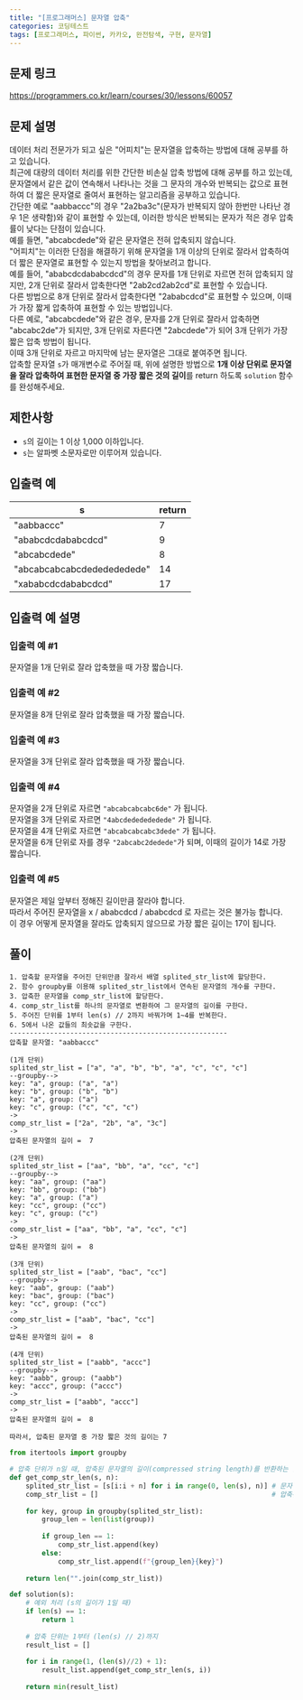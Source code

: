 ```yaml
---
title: "[프로그래머스] 문자열 압축"
categories: 코딩테스트
tags: [프로그래머스, 파이썬, 카카오, 완전탐색, 구현, 문자열]
---
```


## 문제 링크

<https://programmers.co.kr/learn/courses/30/lessons/60057>

## 문제 설명

데이터 처리 전문가가 되고 싶은 "어피치"는 문자열을 압축하는 방법에 대해 공부를 하고 있습니다.  
최근에 대량의 데이터 처리를 위한 간단한 비손실 압축 방법에 대해 공부를 하고 있는데, 문자열에서 같은 값이 연속해서 나타나는 것을 그 문자의 개수와 반복되는 값으로 표현하여 더 짧은 문자열로 줄여서 표현하는 알고리즘을 공부하고 있습니다.  
간단한 예로 "aabbaccc"의 경우 "2a2ba3c"(문자가 반복되지 않아 한번만 나타난 경우 1은 생략함)와 같이 표현할 수 있는데, 이러한 방식은 반복되는 문자가 적은 경우 압축률이 낮다는 단점이 있습니다.  
예를 들면, "abcabcdede"와 같은 문자열은 전혀 압축되지 않습니다.  
"어피치"는 이러한 단점을 해결하기 위해 문자열을 1개 이상의 단위로 잘라서 압축하여 더 짧은 문자열로 표현할 수 있는지 방법을 찾아보려고 합니다.  
예를 들어, "ababcdcdababcdcd"의 경우 문자를 1개 단위로 자르면 전혀 압축되지 않지만, 2개 단위로 잘라서 압축한다면 "2ab2cd2ab2cd"로 표현할 수 있습니다.  
다른 방법으로 8개 단위로 잘라서 압축한다면 "2ababcdcd"로 표현할 수 있으며, 이때가 가장 짧게 압축하여 표현할 수 있는 방법입니다.  
다른 예로, "abcabcdede"와 같은 경우, 문자를 2개 단위로 잘라서 압축하면 "abcabc2de"가 되지만, 3개 단위로 자른다면 "2abcdede"가 되어 3개 단위가 가장 짧은 압축 방법이 됩니다.  
이때 3개 단위로 자르고 마지막에 남는 문자열은 그대로 붙여주면 됩니다.  
압축할 문자열 `s`가 매개변수로 주어질 때, 위에 설명한 방법으로 **1개 이상 단위로 문자열을 잘라 압축하여 표현한 문자열 중 가장 짧은 것의 길이**를 return 하도록 `solution` 함수를 완성해주세요.

## 제한사항

- `s`의 길이는 1 이상 1,000 이하입니다.
- `s`는 알파벳 소문자로만 이루어져 있습니다.

## 입출력 예

|s|return|
|-|------|
|"aabbaccc"|7|
|"ababcdcdababcdcd"|9|
|"abcabcdede"|8|
|"abcabcabcabcdededededede"|14|
|"xababcdcdababcdcd"|17|

## 입출력 예 설명

### 입출력 예 #1

문자열을 1개 단위로 잘라 압축했을 때 가장 짧습니다.

### 입출력 예 #2

문자열을 8개 단위로 잘라 압축했을 때 가장 짧습니다.

### 입출력 예 #3

문자열을 3개 단위로 잘라 압축했을 때 가장 짧습니다.

### 입출력 예 #4

문자열을 2개 단위로 자르면 `"abcabcabcabc6de"` 가 됩니다.  
문자열을 3개 단위로 자르면 `"4abcdededededede"` 가 됩니다.  
문자열을 4개 단위로 자르면 `"abcabcabcabc3dede"` 가 됩니다.  
문자열을 6개 단위로 자를 경우 `"2abcabc2dedede"`가 되며, 이때의 길이가 14로 가장 짧습니다.

### 입출력 예 #5

문자열은 제일 앞부터 정해진 길이만큼 잘라야 합니다.  
따라서 주어진 문자열을 x / ababcdcd / ababcdcd 로 자르는 것은 불가능 합니다.  
이 경우 어떻게 문자열을 잘라도 압축되지 않으므로 가장 짧은 길이는 17이 됩니다.

## 풀이

```
1. 압축할 문자열을 주어진 단위만큼 잘라서 배열 splited_str_list에 할당한다.
2. 함수 groupby를 이용해 splited_str_list에서 연속된 문자열의 개수를 구한다.
3. 압축한 문자열을 comp_str_list에 할당한다.
4. comp_str_list를 하나의 문자열로 변환하여 그 문자열의 길이를 구한다.
5. 주어진 단위를 1부터 len(s) // 2까지 바꿔가며 1~4를 반복한다.
6. 5에서 나온 값들의 최솟값을 구한다.
------------------------------------------------------
압축할 문자열: "aabbaccc"

(1개 단위) 
splited_str_list = ["a", "a", "b", "b", "a", "c", "c", "c"]
--groupby-->
key: "a", group: ("a", "a")
key: "b", group: ("b", "b")
key: "a", group: ("a")
key: "c", group: ("c", "c", "c")
->
comp_str_list = ["2a", "2b", "a", "3c"]
->
압축된 문자열의 길이 =  7

(2개 단위)
splited_str_list = ["aa", "bb", "a", "cc", "c"]
--groupby-->
key: "aa", group: ("aa")
key: "bb", group: ("bb")
key: "a", group: ("a")
key: "cc", group: ("cc")
key: "c", group: ("c")
->
comp_str_list = ["aa", "bb", "a", "cc", "c"]
->
압축된 문자열의 길이 =  8

(3개 단위)
splited_str_list = ["aab", "bac", "cc"]
--groupby-->
key: "aab", group: ("aab")
key: "bac", group: ("bac")
key: "cc", group: ("cc")
->
comp_str_list = ["aab", "bac", "cc"]
->
압축된 문자열의 길이 =  8

(4개 단위)
splited_str_list = ["aabb", "accc"]
--groupby-->
key: "aabb", group: ("aabb")
key: "accc", group: ("accc")
->
comp_str_list = ["aabb", "accc"]
->
압축된 문자열의 길이 =  8

따라서, 압축된 문자열 중 가장 짧은 것의 길이는 7
```

```python
from itertools import groupby

# 압축 단위가 n일 때, 압축된 문자열의 길이(compressed string length)를 반환하는 함수
def get_comp_str_len(s, n):
    splited_str_list = [s[i:i + n] for i in range(0, len(s), n)] # 문자열 s를 n개 단위로 자른 문자열들을 저장한 배열
    comp_str_list = []                                           # 압축된 문자열을 저장한 배열
    
    for key, group in groupby(splited_str_list):
        group_len = len(list(group))
        
        if group_len == 1:
            comp_str_list.append(key)
        else:
            comp_str_list.append(f"{group_len}{key}")
    
    return len("".join(comp_str_list))

def solution(s):
    # 예외 처리 (s의 길이가 1일 때)
    if len(s) == 1:
        return 1
    
    # 압축 단위는 1부터 (len(s) // 2)까지
    result_list = []
    
    for i in range(1, (len(s)//2) + 1):
        result_list.append(get_comp_str_len(s, i))
        
    return min(result_list)
```